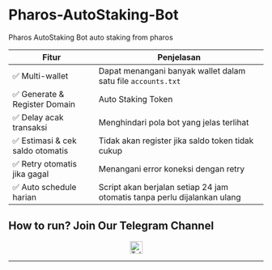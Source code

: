 # Pharos-AutoStaking-Bot
Pharos AutoStaking Bot auto staking from pharos

| Fitur                           | Penjelasan                                                               |
| ------------------------------- | ------------------------------------------------------------------------ |
| ✅ Multi-wallet                  | Dapat menangani banyak wallet dalam satu file `accounts.txt`          |
| ✅ Generate & Register Domain    | Auto Staking Token                                           |
| ✅ Delay acak transaksi          | Menghindari pola bot yang jelas terlihat                                 |
| ✅ Estimasi & cek saldo otomatis | Tidak akan register jika saldo token tidak cukup                         |
| ✅ Retry otomatis jika gagal     | Menangani error koneksi dengan retry                                     |
| ✅ Auto schedule harian          | Script akan berjalan setiap 24 jam otomatis tanpa perlu dijalankan ulang |


## How to run? Join Our Telegram Channel

<div align="center">
  <a href="https://t.me/airdropseeker_official" target="_blank">
    <img src="https://img.shields.io/static/v1?message=Telegram&logo=telegram&label=&color=2CA5E0&logoColor=white&style=for-the-badge" height="25" alt="Telegram Logo" />
  </a>
</div>

---
